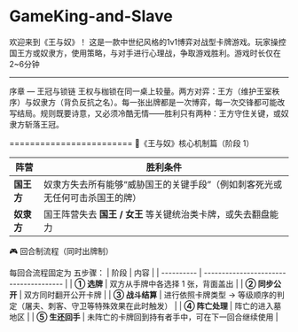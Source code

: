 # GameKing-and-Slave
欢迎来到《王与奴》！ 这是一款中世纪风格的1v1博弈对战型卡牌游戏。玩家操控国王方或奴隶方，使用策略，与对手进行心理战，争取游戏胜利。游戏时长仅在2~6分钟

-----------------------------------------------------------------------------------------------------------------------------------------------
序章 — 王冠与锁链
王权与枷锁在同一桌上较量。两方对弈：王方（维护王室秩序）与奴隶方（背负反抗之名）。每一张出牌都是一次博弈，每一次交锋都可能改写结局。规则既要诗意，又必须冷酷无情——胜利只有两种：王方守住关键，或奴隶方斩落王冠。

========================
📌《王与奴》核心机制篇（阶段 1）

| 阵营      | 胜利条件                                    |
| ------- | --------------------------------------- |
| **国王方** | 奴隶方失去所有能够“威胁国王的关键手段”（例如刺客死光或无任何可击杀国王的牌） |
| **奴隶方** | 国王阵营失去 **国王 / 女王** 等关键统治类卡牌，或失去翻盘能力     |


🎮 回合制流程（同时出牌制）

每回合流程固定为 五步骤：
| 阶段         | 内容                                     |
| ---------- | -------------------------------------- |
| **① 选牌**   | 双方从手牌中各选择 1 张，背面盖出                     |
| **② 同步公开** | 双方同时翻开公开卡牌                             |
| **③ 战斗结算** | 进行依照卡牌类型 → 等级顺序的判定（屠夫、刺客、守卫等特殊效果在此时触发） |
| **④ 阵亡处理** | 阵亡的进入墓地区                               |
| **⑤ 生还回手** | 未阵亡的卡牌回到持有者手中，可在下一回合继续使用               |

